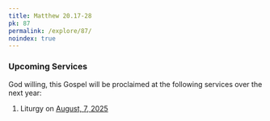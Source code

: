 ```yaml
---
title: Matthew 20.17-28
pk: 87
permalink: /explore/87/
noindex: true
---
```


### Upcoming Services

God willing, this Gospel will be proclaimed at the following services over the next year:


1. Liturgy on [August,  7, 2025](https://orthocal.info/readings/gregorian/2025/08/07/)
